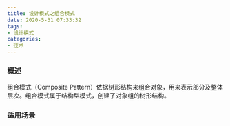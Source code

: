 ```yaml
---
title: 设计模式之组合模式
date: 2020-5-31 07:33:32
tags:
- 设计模式
categories:
- 技术
---
```


### 概述

组合模式（Composite Pattern）依据树形结构来组合对象，用来表示部分及整体层次。组合模式属于结构型模式，创建了对象组的树形结构。



<!-- more -->

### 适用场景

